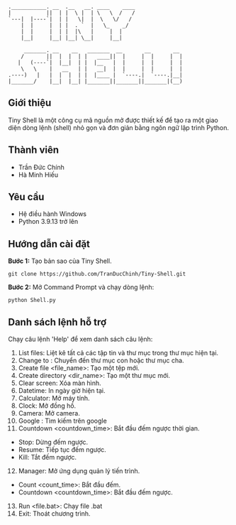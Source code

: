 
```
.___________. __  .__   __. ____    ____ 
|           ||  | |  \ |  | \   \  /   /
`---|  |----`|  | |   \|  |  \   \/   /
    |  |     |  | |  . `  |   \_    _/
    |  |     |  | |  |\   |     |  |
    |__|     |__| |__| \__|     |__|

     _______. __    __   _______  __       __       __
    /       ||  |  |  | |   ____||  |     |  |     |  |
   |   (----`|  |__|  | |  |__   |  |     |  |     |  |
    \   \    |   __   | |   __|  |  |     |  |     |  |
.----)   |   |  |  |  | |  |____ |  `----.|  `----.|__|
|_______/    |__|  |__| |_______||_______||_______|(__)
```

## Giới thiệu

Tiny Shell là một công cụ mã nguồn mở được thiết kế để tạo ra một giao diện dòng lệnh (shell) nhỏ gọn và đơn giản bằng ngôn ngữ lập trình Python.

## Thành viên

- Trần Đức Chính
- Hà Minh Hiếu

## Yêu cầu

- Hệ điều hành Windows
- Python 3.9.13 trở lên

## Hướng dẫn cài đặt

**Bước 1:** Tạo bản sao của Tiny Shell.

```
git clone https://github.com/TranDucChinh/Tiny-Shell.git
```
**Bước 2:** Mở Command Prompt và chạy dòng lệnh:
```
python Shell.py
```

## Danh sách lệnh hỗ trợ
Chạy câu lệnh 'Help' để xem danh sách câu lệnh:
1. List files: Liệt kê tất cả các tập tin và thư mục trong thư mục hiện tại.
2. Change to <path>: Chuyển đến thư mục con hoặc thư mục cha.
3. Create file <file_name>: Tạo một tệp mới.
4. Create directory <dir_name>: Tạo một thư mục mới.
5. Clear screen: Xóa màn hình.
6. Datetime: In ngày giờ hiện tại.
7. Calculator: Mở máy tính.
8. Clock: Mở đồng hồ.
9. Camera: Mở camera.
10. Google <query>: Tìm kiếm trên google
11. Countdown <countdown_time>: Bắt đầu đếm ngược thời gian.
 + Stop: Dừng đếm ngược.
 + Resume: Tiếp tục đếm ngược.
 + Kill: Tắt đếm ngược.
12. Manager: Mở ứng dụng quản lý tiến trình.
 + Count <count_time>: Bắt đầu đếm.
 + Countdown <countdown_time>: Bắt đầu đếm ngược.
13. Run <file.bat>: Chạy file .bat
14. Exit: Thoát chương trình.
